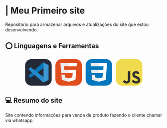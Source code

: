 
#  | Meu Primeiro site 

Repositório para armazenar arquivos e atualizações do site que estou desenvolvendo.

## ⭕ Linguagens e Ferramentas
<p align="center">
<img src="https://github.com/tandpfun/skill-icons/raw/main/icons/VSCode-Dark.svg" alt="VSCode" width="85" height="85" style="vertical-align:top; margin:4px">
<img src="https://github.com/tandpfun/skill-icons/raw/main/icons/HTML.svg" alt="HTML5" width="85" height="85" style="vertical-align:top; margin:4px">
<img src="https://github.com/tandpfun/skill-icons/blob/main/icons/CSS.svg" alt="CSS" width="85" height="85" style="vertical-align:top; margin:4px">
<img src="https://github.com/tandpfun/skill-icons/blob/main/icons/JavaScript.svg" alt="JavaScript" width="85" height="85" style="vertical-align:top; margin:4px">

## 💻 Resumo do site

Site contendo informações para venda de produto fazendo o cliente chamar via whatsapp.
